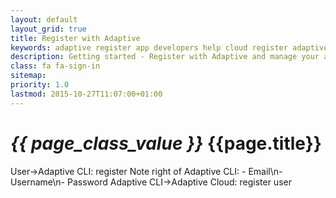 ```yaml
---
layout: default
layout_grid: true
title: Register with Adaptive
keywords: adaptive register app developers help cloud register adaptive adaptive cloud
description: Getting started - Register with Adaptive and manage your account. 
class: fa fa-sign-in
sitemap:
priority: 1.0
lastmod: 2015-10-27T11:07:00+01:00
---
```


<h1><i class="{{ page.class }}" style="width: 55px;">{{ page_class_value }}</i> {{page.title}}</h1>


<div class="diagram .img-responsive">
    User->Adaptive CLI: register
    Note right of Adaptive CLI: - Email\n- Username\n- Password
    Adaptive CLI->Adaptive Cloud: register user
</div>
